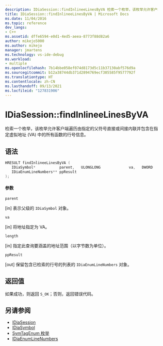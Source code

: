 ```yaml
---
description: IDiaSession::findInlineeLinesByVA 检索一个枚举，该枚举允许客户端遍历由指定的父符号直接或间接内联并包含在指定虚拟地址 (VA) 中的所有函数的行号信息。
title: IDiaSession::findInlineeLinesByVA | Microsoft Docs
ms.date: 11/04/2016
ms.topic: reference
dev_langs:
- C++
ms.assetid: dffe6594-e0d1-4ed5-aeea-8773f88d82a6
author: mikejo5000
ms.author: mikejo
manager: jmartens
ms.technology: vs-ide-debug
ms.workload:
- multiple
ms.openlocfilehash: 7b14bbe058ef074d8173d5c11b37130abf576d9a
ms.sourcegitcommit: b12a38744db371d2894769ecf305585f9577792f
ms.translationtype: HT
ms.contentlocale: zh-CN
ms.lasthandoff: 09/13/2021
ms.locfileid: "127831906"
---
```

# <a name="idiasessionfindinlineelinesbyva"></a>IDiaSession::findInlineeLinesByVA
检索一个枚举，该枚举允许客户端遍历由指定的父符号直接或间接内联并包含在指定虚拟地址 (VA) 中的所有函数的行号信息。

## <a name="syntax"></a>语法

```C++
HRESULT findInlineeLinesByVA ( 
   IDiaSymbol*           parent,   ULONGLONG             va,   DWORD                 length,
   IDiaEnumLineNumbers** ppResult
);
```

#### <a name="parameters"></a>参数
 `parent`

[in] 表示父级的 `IDiaSymbol` 对象。

 `va`

[in] 将地址指定为 VA。

 `length`

[in] 指定此查询要涵盖的地址范围（以字节数为单位）。

 `ppResult`

[out] 保留包含已检索的行号的列表的 `IDiaEnumLineNumbers` 对象。

## <a name="return-value"></a>返回值
 如果成功，则返回 `S_OK`；否则，返回错误代码。

## <a name="see-also"></a>另请参阅
- [IDiaSession](../../debugger/debug-interface-access/idiasession.md)
- [IDiaSymbol](../../debugger/debug-interface-access/idiasymbol.md)
- [SymTagEnum 枚举](../../debugger/debug-interface-access/symtagenum.md)
- [IDiaEnumLineNumbers](../../debugger/debug-interface-access/idiaenumlinenumbers.md)
